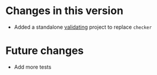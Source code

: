 # Changes in this version

* Added a standalone [validating](http://labra.github.io/validating/) project to replace `checker`

# Future changes

* Add more tests